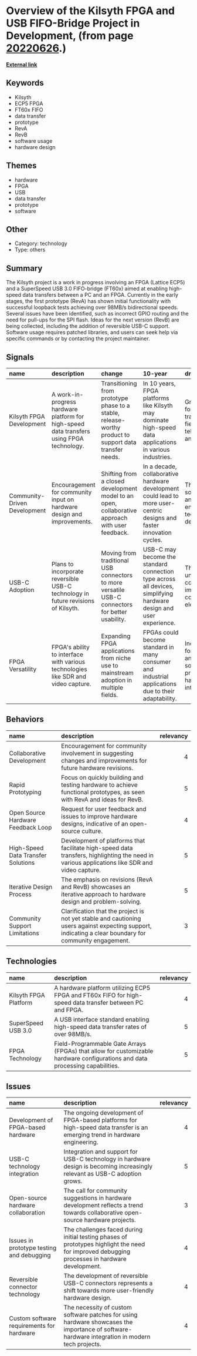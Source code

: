 # __Overview of the Kilsyth FPGA and USB FIFO-Bridge Project in Development__, (from page [20220626](https://kghosh.substack.com/p/20220626).)

__[External link](https://github.com/kelu124/Kilsyth)__



## Keywords

* Kilsyth
* ECP5 FPGA
* FT60x FIFO
* data transfer
* prototype
* RevA
* RevB
* software usage
* hardware design

## Themes

* hardware
* FPGA
* USB
* data transfer
* prototype
* software

## Other

* Category: technology
* Type: others

## Summary

The Kilsyth project is a work in progress involving an FPGA (Lattice ECP5) and a SuperSpeed USB 3.0 FIFO-bridge (FT60x) aimed at enabling high-speed data transfers between a PC and an FPGA. Currently in the early stages, the first prototype (RevA) has shown initial functionality with successful loopback tests achieving over 98MB/s bidirectional speeds. Several issues have been identified, such as incorrect GPIO routing and the need for pull-ups for the SPI flash. Ideas for the next version (RevB) are being collected, including the addition of reversible USB-C support. Software usage requires patched libraries, and users can seek help via specific commands or by contacting the project maintainer.

## Signals

| name                         | description                                                                               | change                                                                                                 | 10-year                                                                                                               | driving-force                                                                                             |   relevancy |
|:-----------------------------|:------------------------------------------------------------------------------------------|:-------------------------------------------------------------------------------------------------------|:----------------------------------------------------------------------------------------------------------------------|:----------------------------------------------------------------------------------------------------------|------------:|
| Kilsyth FPGA Development     | A work-in-progress hardware platform for high-speed data transfers using FPGA technology. | Transitioning from prototype phase to a stable, release-worthy product to support data transfer needs. | In 10 years, FPGA platforms like Kilsyth may dominate high-speed data applications in various industries.             | Growing demand for efficient data transfer solutions in fields like telecommunications and data analysis. |           4 |
| Community-Driven Development | Encouragement for community input on hardware design and improvements.                    | Shifting from a closed development model to an open, collaborative approach with user feedback.        | In a decade, collaborative hardware development could lead to more user-centric designs and faster innovation cycles. | The rise of open-source hardware and community engagement in technology development.                      |           3 |
| USB-C Adoption               | Plans to incorporate reversible USB-C technology in future revisions of Kilsyth.          | Moving from traditional USB connectors to more versatile USB-C connectors for better usability.        | USB-C may become the standard connection type across all devices, simplifying hardware design and user experience.    | The push for universal connectivity and improved user convenience in electronic devices.                  |           5 |
| FPGA Versatility             | FPGA's ability to interface with various technologies like SDR and video capture.         | Expanding FPGA applications from niche use to mainstream adoption in multiple fields.                  | FPGAs could become standard in many consumer and industrial applications due to their adaptability.                   | Increasing demand for customizable and efficient solutions in data processing and hardware interfacing.   |           4 |

## Behaviors

| name                               | description                                                                                                                                            |   relevancy |
|:-----------------------------------|:-------------------------------------------------------------------------------------------------------------------------------------------------------|------------:|
| Collaborative Development          | Encouragement for community involvement in suggesting changes and improvements for future hardware revisions.                                          |           4 |
| Rapid Prototyping                  | Focus on quickly building and testing hardware to achieve functional prototypes, as seen with RevA and ideas for RevB.                                 |           5 |
| Open Source Hardware Feedback Loop | Request for user feedback and issues to improve hardware designs, indicative of an open-source culture.                                                |           4 |
| High-Speed Data Transfer Solutions | Development of platforms that facilitate high-speed data transfers, highlighting the need in various applications like SDR and video capture.          |           5 |
| Iterative Design Process           | The emphasis on revisions (RevA and RevB) showcases an iterative approach to hardware design and problem-solving.                                      |           5 |
| Community Support Limitations      | Clarification that the project is not yet stable and cautioning users against expecting support, indicating a clear boundary for community engagement. |           3 |

## Technologies

| name                  | description                                                                                                                  |   relevancy |
|:----------------------|:-----------------------------------------------------------------------------------------------------------------------------|------------:|
| Kilsyth FPGA Platform | A hardware platform utilizing ECP5 FPGA and FT60x FIFO for high-speed data transfer between PC and FPGA.                     |           4 |
| SuperSpeed USB 3.0    | A USB interface standard enabling high-speed data transfer rates of over 98MB/s.                                             |           5 |
| FPGA Technology       | Field-Programmable Gate Arrays (FPGAs) that allow for customizable hardware configurations and data processing capabilities. |           5 |

## Issues

| name                                      | description                                                                                                                                    |   relevancy |
|:------------------------------------------|:-----------------------------------------------------------------------------------------------------------------------------------------------|------------:|
| Development of FPGA-based hardware        | The ongoing development of FPGA-based platforms for high-speed data transfer is an emerging trend in hardware engineering.                     |           4 |
| USB-C technology integration              | Integration and support for USB-C technology in hardware design is becoming increasingly relevant as USB-C adoption grows.                     |           5 |
| Open-source hardware collaboration        | The call for community suggestions in hardware development reflects a trend towards collaborative open-source hardware projects.               |           3 |
| Issues in prototype testing and debugging | The challenges faced during initial testing phases of prototypes highlight the need for improved debugging processes in hardware development.  |           4 |
| Reversible connector technology           | The development of reversible USB-C connectors represents a shift towards more user-friendly hardware design.                                  |           4 |
| Custom software requirements for hardware | The necessity of custom software patches for using hardware showcases the importance of software-hardware integration in modern tech projects. |           4 |